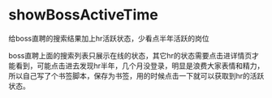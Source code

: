 # showBossActiveTime
给boss直聘的搜索结果加上hr活跃状态，少看点半年活跃的岗位

boss直聘上面的搜索列表只展示在线的状态，其它hr的状态需要点击进详情页才能看到，可能点击进去发现hr半年，几个月没登录，明显是浪费大家表情和精力，所以自己写了个书签脚本，保存为书签，用的时候点击一下就可以获取到hr的活跃状态。
